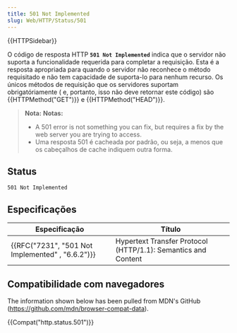 ```yaml
---
title: 501 Not Implemented
slug: Web/HTTP/Status/501
---
```

{{HTTPSidebar}}

O código de resposta HTTP **`501 Not Implemented`** indica que o servidor não suporta a funcionalidade requerida para completar a requisição. Esta é a resposta apropriada para quando o servidor não reconhece o método requisitado e não tem capacidade de suporta-lo para nenhum recurso. Os únicos métodos de requisição que os servidores suportam obrigatóriamente ( e, portanto, isso não deve retornar este código) são {{HTTPMethod("GET")}} e {{HTTPMethod("HEAD")}}.

> **Nota:** **Notas:**
>
> - A 501 error is not something you can fix, but requires a fix by the web server you are trying to access.
> - Uma resposta 501 é cacheada por padrão, ou seja, a menos que os cabeçalhos de cache indiquem outra forma.

## Status

```
501 Not Implemented
```

## Especificações

| Especificação                                                    | Título                                                        |
| ---------------------------------------------------------------- | ------------------------------------------------------------- |
| {{RFC("7231", "501 Not Implemented" , "6.6.2")}} | Hypertext Transfer Protocol (HTTP/1.1): Semantics and Content |

## Compatibilidade com navegadores

The information shown below has been pulled from MDN's GitHub (<https://github.com/mdn/browser-compat-data>).

{{Compat("http.status.501")}}
